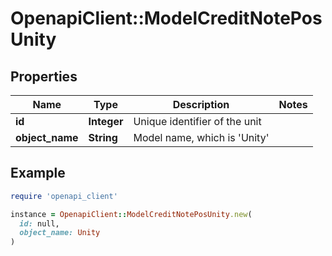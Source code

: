 # OpenapiClient::ModelCreditNotePosUnity

## Properties

| Name | Type | Description | Notes |
| ---- | ---- | ----------- | ----- |
| **id** | **Integer** | Unique identifier of the unit |  |
| **object_name** | **String** | Model name, which is &#39;Unity&#39; |  |

## Example

```ruby
require 'openapi_client'

instance = OpenapiClient::ModelCreditNotePosUnity.new(
  id: null,
  object_name: Unity
)
```

